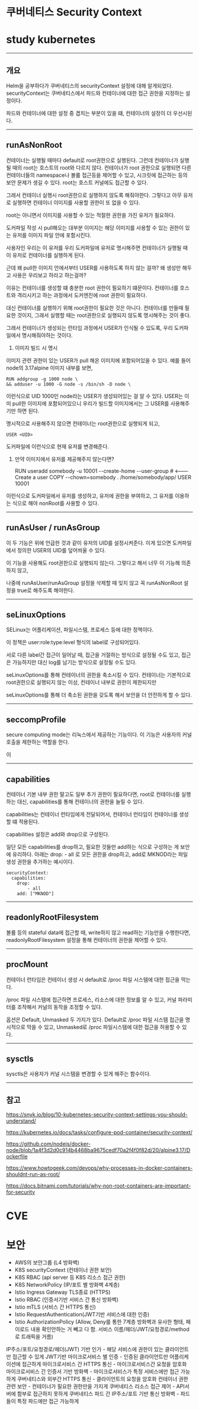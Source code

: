 # 쿠버네티스 Security Context 
# study kubernetes

---

## 개요

Helm을 공부하다가 쿠버네티스의 securityContext 설정에 대해 알게되었다. securityContext는 쿠버네티스에서 파드와 컨테이너에 대한 접근 권한을 지정하는 설정이다.

파드와 컨테이너에 대한 설정 중 겹치는 부분이 있을 떄, 컨테이너의 설정이 더 우선시된다.

---

## runAsNonRoot

컨테이너는 실행될 때마다 default로 root권한으로 실행된다. 그런데 컨테이너가 실행될 때의 root는 호스트의 root와 다르지 않다. 컨테이너가 root 권한으로 실행되면 다른 컨테이너들의 namespace나 볼륨 접근등을 제어할 수 있고, 시크릿에 접근하는 등의 보안 문제가 생길 수 있다. root는 호스트 커널에도 접근할 수 있다.

그래서 컨테이너 실행시 root권한으로 실행하지 않도록 해줘야한다. 그렇다고 아무 유저로 실행하면 컨테이너 이미지를 사용할 권한이 또 없을 수 있다.

root는 아니면서 이미지를 사용할 수 있는 적절한 권한을 가진 유저가 필요하다.

도커파일 작성 시 pull해오는 대부분 이미지는 해당 이미지를 사용할 수 있는 권한이 있는 유저를 이미지 파일 안에 포함시킨다.

사용자인 우리는 이 유저를 우리 도커파일에 유저로 명시해주면 컨테이너가 실행될 때 이 유저로 컨테이너를 실행하게 된다.

근데 왜 pull한 이미지 안에서부터 USER를 사용하도록 하지 않는 걸까? 왜 생성만 해두고 사용은 우리보고 하라고 하는걸까? 

이유는 컨테이너를 생성할 떄 충분한 root 권한이 필요하기 떄문이다. 컨테이너를 호스트와 격리시키고 하는 과정에서 도커엔진에 root 권한이 필요하다.

대신 컨테이너를 실행하기 위해 root권한이 필요한 것은 아니다. 컨테이너를 만들때 필요한 것이지, 그래서 실행할 때는 root권한으로 실행되지 않도록 명시해주는 것이 좋다.

그래서 컨테이너가 생성되는 런타임 과정에서 USER가 인식될 수 있도록, 우리 도커파일에서 명시해줘야하는 것이다.

1. 이미지 빌드 시 명시

이미지 관련 권한이 있는 USER가 pull 해온 이미지에 포함되어있을 수 있다. 예를 들어 node의 3.17alpine 이미지 내부를 보면, 

    RUN addgroup -g 1000 node \
    && adduser -u 1000 -G node -s /bin/sh -D node \

이런식으로 UID 1000인 node라는 USER가 생성되어있는 걸 알 수 있다. USER는 이미 pull한 이미지에 포함되어있으니 우리가 빌드할 이미지에서는 그 USER를 사용해주기만 하면 된다.

명시적으로 사용해주지 않으면 컨테이너는 root권한으로 실행되게 되고, 

    USER <UID>

도커파일에 이런식으로 현재 유저를 변경해준다.

1. 만약 이미지에서 유저를 제공해주지 않는다면?

    RUN useradd somebody -u 10001 --create-home --user-group  # <--- Create a user
    COPY --chown=somebody . /home/somebody/app/
    USER 10001

이런식으로 도커파일에서 유저를 생성하고, 유저에 권한을 부여하고, 그 유저를 이용하는 식으로 해야 nonRoot를 사용할 수 있다.

---

## runAsUser / runAsGroup

이 두 기능은 위에 언급한 것과 같이 유저의 UID를 설정시켜준다. 이게 있으면 도커파일에서 정의한 USER의 UID를 덮어씌울 수 있다.

이 기능을 사용해도 root권한으로 실행되지 않는다. 그렇다고 해서 너무 이 기능해 의존하지 않고,

나중에 runAsUser/runAsGroup 설정을 삭제할 때 잊지 않고 꼭 runAsNonRoot 설정을 true로 해주도록 해야한다.

---

## seLinuxOptions

SELinux는 어플리케이션, 파일시스템, 프로세스 등에 대한 정책이다.

이 정책은 user:role:type:level 형식의 label로 구성되어있다.

서로 다른 label간 접근이 일어날 때, 접근을 거절하는 방식으로 설정될 수도 있고, 접근은 가능하지만 대신 log를 남기는 방식으로 설정될 수도 있다.

seLinuxOptions를 통해 컨테이너의 권한을 축소시킬 수 있다. 컨테이너는 기본적으로 root권한으로 실행되지 않는 이상, 컨테이너 내부로 권한이 제한되지만

seLinuxOptions를 통해 더 축소된 권한을 갖도록 해서 보안을 더 안전하게 할 수 있다.

---

## seccompProfile

secure computing mode는 리눅스에서 제공하는 기능이다. 이 기능은 사용자의 커널 호출을 제한하는 역할을 한다.

이 

---

## capabilities

컨테이너 기본 내부 권한 말고도 일부 추가 권한이 필요하다면, root로 컨테이너를 실행하는 대신, capabilities를 통해 컨테이너의 권한을 늘릴 수 있다.

capabilities는 컨테이너 런타임에게 전달되어서, 컨테이너 런타임이 컨테이너를 생성할 떄 적용된다.

capabilities 설정은 add와 drop으로 구성된다.

일단 모든 capabilities를 drop하고, 필요한 것들만 add하는 식으로 구성하는 게 보안에 유리하다. 아래는 drop: - all 로 모든 권한을 drop하고, add로 MKNOD라는 파일 생성 권한을 추가하는 예시이다.

```
securityContext:
  capabilities:
    drop:
        - all
    add: ["MKNOD"]
```

---

## readonlyRootFilesystem

볼륨 등의 stateful data에 접근할 때, write하지 않고 read하는 기능만을 수행한다면, readonlyRootFilesystem 설정을 통해 컨테이너의 권한을 제어할 수 있다.

---

## procMount

컨테이너 런타임은 컨테이너 생성 시 default로 /proc 파일 시스템에 대한 접근을 막는다.

/proc 파일 시스템에 접근하면 프로세스, 리소스에 대한 정보를 알 수 있고, 커널 파라미터를 조작해서 커널의 동작을 조정할 수 있다.

옵션은 Default, Unmasked 두 가지가 있다. Default로 /proc 파일 시스템 접근을 명시적으로 막을 수 있고, Unmasked로 /proc 파일시스템에 대한 접근을 허용할 수 있다.

---

## sysctls

sysctls은 사용자가 커널 시스템을 변경할 수 있게 해주는 함수이다.



---

## 참고

https://snyk.io/blog/10-kubernetes-security-context-settings-you-should-understand/

https://kubernetes.io/docs/tasks/configure-pod-container/security-context/

https://github.com/nodejs/docker-node/blob/1a4f3d2d0c914b4468ba9675cedf70a2f4f0f82d/20/alpine3.17/Dockerfile

https://www.howtogeek.com/devops/why-processes-in-docker-containers-shouldnt-run-as-root/

https://docs.bitnami.com/tutorials/why-non-root-containers-are-important-for-security

# CVE

# 보안

- AWS의 보안그룹 (L4 방화벽)
- K8S securityContext (컨테이너 권한 보안)
- K8S RBAC (api server 등 K8S 리소스 접근 권한)
- K8S NetworkPolicy (IP/포트 별 방화벽 4계층)
- Istio Ingress Gateway TLS종료 (HTTPS)
- Istio RBAC (인증서기반 서비스 간 통신 방화벽)
- Istio mTLS (서비스 간 HTTPS 통신)
- Istio RequestAuthentication(JWT기반 서비스에 대한 인증)
- Istio AuthorizationPolicy (Allow, Deny를 통한 7계층 방화벽과 유사한 형태, 페이로드 내용 확인안하는 거 빼고 다 함. 서비스 이름/헤더/JWT/요청경로/method로 트래픽을 거름)

IP주소/포트/요청경로/헤더(JWT) 기반 인가 - 해당 서비스에 권한이 있는 클라이언트만 접근할 수 있게
JWT기반 마이크로서비스 별 인증 - 인증된 클라이언트만 어플리케이션에 접근하게
마이크로서비스 간 HTTPS 통신 - 마이크로서비스간 요청을 암호화
마이크로서비스 간 인증서 기반 방화벽 - 마이크로서비스가 특정 서비스에만 접근 가능하게
쿠버네티스와 외부간 HTTPS 통신 - 클라이언트의 요청을 암호화
컨테이너 권한 관련 보안 - 컨테이너가 필요한 권한만을 가지게
쿠버네티스 리소스 접근 제어 - API서버에 함부로 접근하지 못하게
쿠버네티스 파드 간 IP주소/포트 기반 통신 방화벽 - 파드들이 특정 파드에만 접근 가능하게

